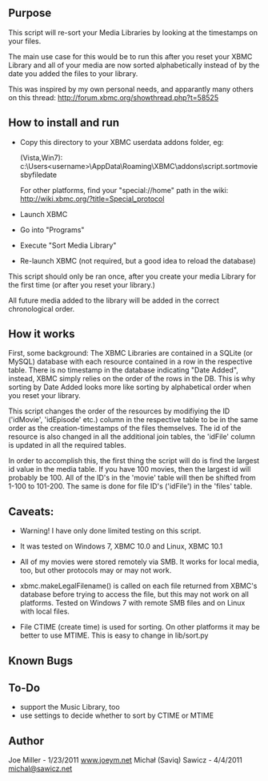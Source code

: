 Purpose
-------

This script will re-sort your Media Libraries by looking at the timestamps
on your files.

The main use case for this would be to run this after you reset your XBMC
Library and all of your media are now sorted alphabetically instead of by
the date you added the files to your library.

This was inspired by my own personal needs, and apparantly many others
on this thread:
http://forum.xbmc.org/showthread.php?t=58525

How to install and run
----------------------
- Copy this directory to your XBMC userdata addons folder, eg:

    (Vista,Win7): c:\Users\<username>\AppData\Roaming\XBMC\addons\script.sortmoviesbyfiledate

    For other platforms, find your "special://home" path in the wiki:
    http://wiki.xbmc.org/?title=Special_protocol

- Launch XBMC
- Go into "Programs"
- Execute "Sort Media Library"
- Re-launch XBMC (not required, but a good idea to reload the database)

This script should only be ran once, after you create your
media Library for the first time (or after you reset your library.)

All future media added to the library will be added in the
correct chronological order.

How it works
------------
First, some background:  The XBMC Libraries are contained in a SQLite (or MySQL)
database with each resource contained in a row in the respective table.  There is
no timestamp in the database indicating "Date Added", instead, XBMC simply
relies on the order of the rows in the DB.  This is why sorting by
Date Added looks more like sorting by alphabetical order when you
reset your library.

This script changes the order of the resources by modifiying the ID ('idMovie', 'idEpisode' etc.)
column in the respective table to be in the same order as the creation-timestamps
of the files themselves. The id of the resource is also changed in all the additional join tables,
the 'idFile' column is updated in all the required tables.

In order to accomplish this, the first thing the script will do is find the
largest id value in the media table.  If you have 100 movies, then
the largest id will probably be 100.  All of the ID's in the 'movie' table will
then be shifted from 1-100 to 101-200.  The same is done for file ID's
('idFile') in the 'files' table.

Caveats:
--------
- Warning!  I have only done limited testing on this script.

- It was tested on Windows 7, XBMC 10.0 and Linux, XBMC 10.1

- All of my movies were stored remotely via SMB.  It works for local media,
  too, but other protocols may or may not work.

- xbmc.makeLegalFilename() is called on each file returned from XBMC's
  database before trying to access the file, but this may not work on
  all platforms.  Tested on Windows 7 with remote SMB files and on Linux
  with local files.

- File CTIME (create time) is used for sorting.  On other platforms
  it may be better to use MTIME.  This is easy to change in lib/sort.py

Known Bugs
----------

To-Do
-----
- support the Music Library, too
- use settings to decide whether to sort by CTIME or MTIME

Author
------
Joe Miller - 1/23/2011
www.joeym.net
Michał (Saviq) Sawicz - 4/4/2011
michal@sawicz.net
